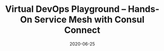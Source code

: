 ---
external_url: https://www.youtube.com/watch?v=S4IgDMfCb4w
title: Virtual DevOps Playground – Hands-On Service Mesh with Consul Connect
date: 2020-06-25
---